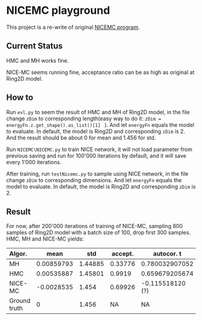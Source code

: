# NICEMC playground

This project is a re-write of original [NICEMC program](https://github.com/ermongroup/a-nice-mc).

## Current Status

HMC and MH works fine.

NICE-MC seems running fine, acceptance ratio can be as high as original at Ring2D model.

## How to 

Run `evl.py` to seem the result of HMC and MH of Ring2D model, in the file change `zDim` to corresponding  length(easy way to do it:  `zDim = energyFn.z.get_shape().as_list()[1] ` ). And let `energyFn` equals the model to evaluate. In default, the model is Ring2D and corresponding `zDim` is 2. And the result should be about 0 for mean and 1.456 for std.

Run `NICEMC\NICEMC.py` to train NICE network, it will not load parameter from previous saving and run for 100'000 iterations by default, and it will save every 1'000 iterations. 

After training, run `testNicemc.py` to sample using NICE network, in the file change `zDim` to corresponding  dimensions. And let `energyFn` equals the model to evaluate. In default, the model is Ring2D and corresponding `zDim` is 2. 

## Result

For now, after 200'000 iterations of training of NICE-MC, sampling 800 samples of Ring2D model with a batch size of 100, drop first 300 samples. HMC, MH and NICE-MC yields:

| Algor.       | mean       | std     | accept. | autocor. t       |
| :----------- | ---------- | ------- | ------- | ---------------- |
| MH           | 0.00859793 | 1.44885 | 0.33776 | 0.780032907052   |
| HMC          | 0.00535887 | 1.45801 | 0.9919  | 0.659679205674   |
| NICE-MC      | -0.0028535 | 1.454   | 0.69926 | -0.115518120 (?) |
| Ground truth | 0          | 1.456   | NA      | NA               |



